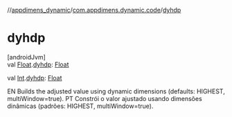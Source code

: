 //[appdimens_dynamic](../../README.md)/[com.appdimens.dynamic.code](README.md)/[dyhdp](dyhdp.md)

# dyhdp

[androidJvm]\
val [Float](https://kotlinlang.org/api/core/kotlin-stdlib/kotlin/-float/index.html).[dyhdp](dyhdp.md): [Float](https://kotlinlang.org/api/core/kotlin-stdlib/kotlin/-float/index.html)

val [Int](https://kotlinlang.org/api/core/kotlin-stdlib/kotlin/-int/index.html).[dyhdp](dyhdp.md): [Float](https://kotlinlang.org/api/core/kotlin-stdlib/kotlin/-float/index.html)

EN Builds the adjusted value using dynamic dimensions (defaults: HIGHEST, multiWindow=true). PT Constrói o valor ajustado usando dimensões dinâmicas (padrões: HIGHEST, multiWindow=true).